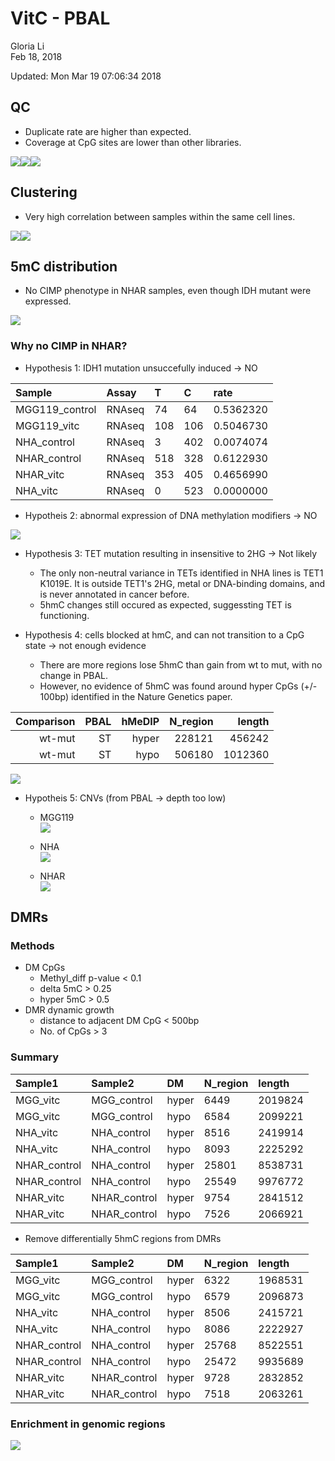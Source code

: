 # VitC - PBAL
Gloria Li  
Feb 18, 2018  

Updated: Mon Mar 19 07:06:34 2018



## QC
* Duplicate rate are higher than expected.      
* Coverage at CpG sites are lower than other libraries.     

![](PBAL_files/figure-html/QC-1.png)<!-- -->![](PBAL_files/figure-html/QC-2.png)<!-- -->![](PBAL_files/figure-html/QC-3.png)<!-- -->

## Clustering
* Very high correlation between samples within the same cell lines.    

![](PBAL_files/figure-html/cluster-1.png)<!-- -->![](PBAL_files/figure-html/cluster-2.png)<!-- -->

## 5mC distribution
* No CIMP phenotype in NHAR samples, even though IDH mutant were expressed.   

![](PBAL_files/figure-html/distribution-1.png)<!-- -->

### Why no CIMP in NHAR? 
* Hypothesis 1: IDH1 mutation unsuccefully induced -> NO     

<table>
 <thead>
  <tr>
   <th style="text-align:left;"> Sample </th>
   <th style="text-align:left;"> Assay </th>
   <th style="text-align:left;"> T </th>
   <th style="text-align:left;"> C </th>
   <th style="text-align:left;"> rate </th>
  </tr>
 </thead>
<tbody>
  <tr>
   <td style="text-align:left;"> MGG119_control </td>
   <td style="text-align:left;"> RNAseq </td>
   <td style="text-align:left;"> 74 </td>
   <td style="text-align:left;"> 64 </td>
   <td style="text-align:left;"> 0.5362320 </td>
  </tr>
  <tr>
   <td style="text-align:left;"> MGG119_vitc </td>
   <td style="text-align:left;"> RNAseq </td>
   <td style="text-align:left;"> 108 </td>
   <td style="text-align:left;"> 106 </td>
   <td style="text-align:left;"> 0.5046730 </td>
  </tr>
  <tr>
   <td style="text-align:left;"> NHA_control </td>
   <td style="text-align:left;"> RNAseq </td>
   <td style="text-align:left;"> 3 </td>
   <td style="text-align:left;"> 402 </td>
   <td style="text-align:left;"> 0.0074074 </td>
  </tr>
  <tr>
   <td style="text-align:left;"> NHAR_control </td>
   <td style="text-align:left;"> RNAseq </td>
   <td style="text-align:left;"> 518 </td>
   <td style="text-align:left;"> 328 </td>
   <td style="text-align:left;"> 0.6122930 </td>
  </tr>
  <tr>
   <td style="text-align:left;"> NHAR_vitc </td>
   <td style="text-align:left;"> RNAseq </td>
   <td style="text-align:left;"> 353 </td>
   <td style="text-align:left;"> 405 </td>
   <td style="text-align:left;"> 0.4656990 </td>
  </tr>
  <tr>
   <td style="text-align:left;"> NHA_vitc </td>
   <td style="text-align:left;"> RNAseq </td>
   <td style="text-align:left;"> 0 </td>
   <td style="text-align:left;"> 523 </td>
   <td style="text-align:left;"> 0.0000000 </td>
  </tr>
</tbody>
</table>

* Hypotheis 2: abnormal expression of DNA methylation modifiers -> NO      

![](PBAL_files/figure-html/DNAme_regulators_RPKM-1.png)<!-- -->

* Hypothesis 3: TET mutation resulting in insensitive to 2HG -> Not likely       
	+ The only non-neutral variance in TETs identified in NHA lines is TET1 K1019E. It is outside TET1's 2HG, metal or DNA-binding domains, and is never annotated in cancer before.        
	+ 5hmC changes still occured as expected, suggessting TET is functioning.      

* Hypothesis 4: cells blocked at hmC, and can not transition to a CpG state -> not enough evidence        
	+ There are more regions lose 5hmC than gain from wt to mut, with no change in PBAL.      
	+ However, no evidence of 5hmC was found around hyper CpGs (+/- 100bp) identified in the Nature Genetics paper.    

<table>
 <thead>
  <tr>
   <th style="text-align:right;"> Comparison </th>
   <th style="text-align:right;"> PBAL </th>
   <th style="text-align:right;"> hMeDIP </th>
   <th style="text-align:right;"> N_region </th>
   <th style="text-align:right;"> length </th>
  </tr>
 </thead>
<tbody>
  <tr>
   <td style="text-align:right;"> wt-mut </td>
   <td style="text-align:right;"> ST </td>
   <td style="text-align:right;"> hyper </td>
   <td style="text-align:right;"> 228121 </td>
   <td style="text-align:right;"> 456242 </td>
  </tr>
  <tr>
   <td style="text-align:right;"> wt-mut </td>
   <td style="text-align:right;"> ST </td>
   <td style="text-align:right;"> hypo </td>
   <td style="text-align:right;"> 506180 </td>
   <td style="text-align:right;"> 1012360 </td>
  </tr>
</tbody>
</table>

![](./PBAL_files/figure-html/DMR.wt-mut.hMeDIP.png)      

* Hypotheis 5: CNVs (from PBAL -> depth too low)     
	+ MGG119     
![](./PBAL_files/figure-html/MGG_control.6_lanes_dupsFlagged.bam_ratio.txt.png)   

	+ NHA       
![](./PBAL_files/figure-html/NHA_control.6_lanes_dupsFlagged.bam_ratio.txt.png)   

	+ NHAR      
![](./PBAL_files/figure-html/NHAR_control.6_lanes_dupsFlagged.bam_ratio.txt.png)   

## DMRs
### Methods
* DM CpGs      
	+ Methyl_diff p-value < 0.1       
	+ delta 5mC > 0.25       
	+ hyper 5mC > 0.5     
* DMR dynamic growth     
	+ distance to adjacent DM CpG < 500bp      
	+ No. of CpGs > 3       

### Summary

<table>
 <thead>
  <tr>
   <th style="text-align:left;"> Sample1 </th>
   <th style="text-align:left;"> Sample2 </th>
   <th style="text-align:left;"> DM </th>
   <th style="text-align:left;"> N_region </th>
   <th style="text-align:left;"> length </th>
  </tr>
 </thead>
<tbody>
  <tr>
   <td style="text-align:left;"> MGG_vitc </td>
   <td style="text-align:left;"> MGG_control </td>
   <td style="text-align:left;"> hyper </td>
   <td style="text-align:left;"> 6449 </td>
   <td style="text-align:left;"> 2019824 </td>
  </tr>
  <tr>
   <td style="text-align:left;"> MGG_vitc </td>
   <td style="text-align:left;"> MGG_control </td>
   <td style="text-align:left;"> hypo </td>
   <td style="text-align:left;"> 6584 </td>
   <td style="text-align:left;"> 2099221 </td>
  </tr>
  <tr>
   <td style="text-align:left;"> NHA_vitc </td>
   <td style="text-align:left;"> NHA_control </td>
   <td style="text-align:left;"> hyper </td>
   <td style="text-align:left;"> 8516 </td>
   <td style="text-align:left;"> 2419914 </td>
  </tr>
  <tr>
   <td style="text-align:left;"> NHA_vitc </td>
   <td style="text-align:left;"> NHA_control </td>
   <td style="text-align:left;"> hypo </td>
   <td style="text-align:left;"> 8093 </td>
   <td style="text-align:left;"> 2225292 </td>
  </tr>
  <tr>
   <td style="text-align:left;"> NHAR_control </td>
   <td style="text-align:left;"> NHA_control </td>
   <td style="text-align:left;"> hyper </td>
   <td style="text-align:left;"> 25801 </td>
   <td style="text-align:left;"> 8538731 </td>
  </tr>
  <tr>
   <td style="text-align:left;"> NHAR_control </td>
   <td style="text-align:left;"> NHA_control </td>
   <td style="text-align:left;"> hypo </td>
   <td style="text-align:left;"> 25549 </td>
   <td style="text-align:left;"> 9976772 </td>
  </tr>
  <tr>
   <td style="text-align:left;"> NHAR_vitc </td>
   <td style="text-align:left;"> NHAR_control </td>
   <td style="text-align:left;"> hyper </td>
   <td style="text-align:left;"> 9754 </td>
   <td style="text-align:left;"> 2841512 </td>
  </tr>
  <tr>
   <td style="text-align:left;"> NHAR_vitc </td>
   <td style="text-align:left;"> NHAR_control </td>
   <td style="text-align:left;"> hypo </td>
   <td style="text-align:left;"> 7526 </td>
   <td style="text-align:left;"> 2066921 </td>
  </tr>
</tbody>
</table>

* Remove differentially 5hmC regions from DMRs    

<table>
 <thead>
  <tr>
   <th style="text-align:left;"> Sample1 </th>
   <th style="text-align:left;"> Sample2 </th>
   <th style="text-align:left;"> DM </th>
   <th style="text-align:left;"> N_region </th>
   <th style="text-align:left;"> length </th>
  </tr>
 </thead>
<tbody>
  <tr>
   <td style="text-align:left;"> MGG_vitc </td>
   <td style="text-align:left;"> MGG_control </td>
   <td style="text-align:left;"> hyper </td>
   <td style="text-align:left;"> 6322 </td>
   <td style="text-align:left;"> 1968531 </td>
  </tr>
  <tr>
   <td style="text-align:left;"> MGG_vitc </td>
   <td style="text-align:left;"> MGG_control </td>
   <td style="text-align:left;"> hypo </td>
   <td style="text-align:left;"> 6579 </td>
   <td style="text-align:left;"> 2096873 </td>
  </tr>
  <tr>
   <td style="text-align:left;"> NHA_vitc </td>
   <td style="text-align:left;"> NHA_control </td>
   <td style="text-align:left;"> hyper </td>
   <td style="text-align:left;"> 8506 </td>
   <td style="text-align:left;"> 2415721 </td>
  </tr>
  <tr>
   <td style="text-align:left;"> NHA_vitc </td>
   <td style="text-align:left;"> NHA_control </td>
   <td style="text-align:left;"> hypo </td>
   <td style="text-align:left;"> 8086 </td>
   <td style="text-align:left;"> 2222927 </td>
  </tr>
  <tr>
   <td style="text-align:left;"> NHAR_control </td>
   <td style="text-align:left;"> NHA_control </td>
   <td style="text-align:left;"> hyper </td>
   <td style="text-align:left;"> 25768 </td>
   <td style="text-align:left;"> 8522551 </td>
  </tr>
  <tr>
   <td style="text-align:left;"> NHAR_control </td>
   <td style="text-align:left;"> NHA_control </td>
   <td style="text-align:left;"> hypo </td>
   <td style="text-align:left;"> 25472 </td>
   <td style="text-align:left;"> 9935689 </td>
  </tr>
  <tr>
   <td style="text-align:left;"> NHAR_vitc </td>
   <td style="text-align:left;"> NHAR_control </td>
   <td style="text-align:left;"> hyper </td>
   <td style="text-align:left;"> 9728 </td>
   <td style="text-align:left;"> 2832852 </td>
  </tr>
  <tr>
   <td style="text-align:left;"> NHAR_vitc </td>
   <td style="text-align:left;"> NHAR_control </td>
   <td style="text-align:left;"> hypo </td>
   <td style="text-align:left;"> 7518 </td>
   <td style="text-align:left;"> 2063261 </td>
  </tr>
</tbody>
</table>

### Enrichment in genomic regions 

![](PBAL_files/figure-html/genomeBreak-1.png)<!-- -->



